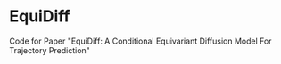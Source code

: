# EquiDiff
Code for Paper "EquiDiff: A Conditional Equivariant Diffusion Model For Trajectory Prediction"
